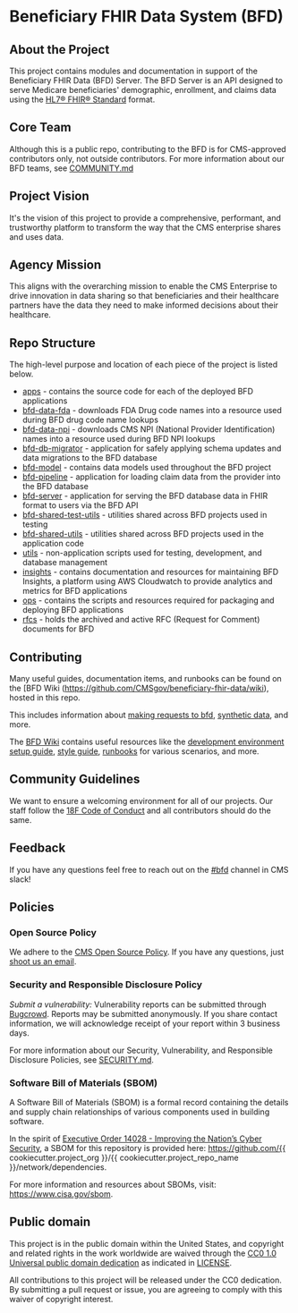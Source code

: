 # Beneficiary FHIR Data System (BFD)

## About the Project
This project contains modules and documentation in support of the Beneficiary FHIR Data (BFD) Server. 
The BFD Server is an API designed to serve Medicare beneficiaries' demographic, enrollment, and claims data using the [HL7® FHIR® Standard](https://www.hl7.org/fhir/overview.html) format.

## Core Team
Although this is a public repo, contributing to the BFD is for CMS-approved contributors only, not outside contributors.
For more information about our BFD teams, see [COMMUNITY.md](COMMUNITY.md)

## Project Vision
It's the vision of this project to provide a comprehensive, performant, and trustworthy platform to transform the way that the CMS enterprise shares and uses data.

## Agency Mission
This aligns with the overarching mission to enable the CMS Enterprise to drive innovation in data sharing so that beneficiaries and their healthcare partners have the data they need to make informed decisions about their healthcare.

## Repo Structure
The high-level purpose and location of each piece of the project is listed below.

* [apps](apps) - contains the source code for each of the deployed BFD applications
 * [bfd-data-fda](apps/bfd-data-fda) - downloads FDA Drug code names into a resource used during BFD drug code name lookups
 * [bfd-data-npi](apps/bfd-data-npi) - downloads CMS NPI (National Provider Identification) names into a resource used during BFD NPI lookups
 * [bfd-db-migrator](apps/bfd-db-migrator) - application for safely applying schema updates and data migrations to the BFD database
 * [bfd-model](apps/bfd-model) - contains data models used throughout the BFD project
 * [bfd-pipeline](apps/bfd-pipeline) - application for loading claim data from the provider into the BFD database
 * [bfd-server](apps/bfd-server) - application for serving the BFD database data in FHIR format to users via the BFD API
 * [bfd-shared-test-utils](apps/bfd-shared-test-utils) - utilities shared across BFD projects used in testing
 * [bfd-shared-utils](apps/bfd-shared-utils) - utilities shared across BFD projects used in the application code
 * [utils](apps/utils) - non-application scripts used for testing, development, and database management
* [insights](insights) - contains documentation and resources for maintaining BFD Insights, a platform using AWS Cloudwatch to provide analytics and metrics for BFD applications
* [ops](ops) - contains the scripts and resources required for packaging and deploying BFD applications
* [rfcs](docs/rfcs) - holds the archived and active RFC (Request for Comment) documents for BFD

## Contributing
Many useful guides, documentation items, and runbooks can be found on the [BFD Wiki (https://github.com/CMSgov/beneficiary-fhir-data/wiki), hosted in this repo.

This includes information about [making requests to bfd](https://github.com/CMSgov/beneficiary-fhir-data/wiki/Making-Requests-to-BFD), [synthetic data](https://github.com/CMSgov/beneficiary-fhir-data/wiki/Synthetic-Data-Guide), and more.

The [BFD Wiki](https://github.com/CMSgov/beneficiary-fhir-data/wiki) contains useful resources like the [development environment setup guide](https://github.com/CMSgov/beneficiary-fhir-data/wiki/Local-Environment-Setup-for-BFD-Development), [style guide](https://github.com/CMSgov/beneficiary-fhir-data/wiki/BFD-Code-Style-Guide), [runbooks](https://github.com/CMSgov/beneficiary-fhir-data/wiki/Runbooks) for various scenarios, and more.

## Community Guidelines
We want to ensure a welcoming environment for all of our projects. Our staff follow the [18F Code of Conduct](https://github.com/18F/code-of-conduct/blob/master/code-of-conduct.md) and all contributors should do the same.

## Feedback
If you have any questions feel free to reach out on the [#bfd](https://cmsgov.slack.com/archives/C010WDXAZFZ) channel in CMS slack!

## Policies

### Open Source Policy

We adhere to the [CMS Open Source
Policy](https://github.com/CMSGov/cms-open-source-policy). If you have any
questions, just [shoot us an email](mailto:opensource@cms.hhs.gov).

### Security and Responsible Disclosure Policy

_Submit a vulnerability:_ Vulnerability reports can be submitted through [Bugcrowd](https://bugcrowd.com/cms-vdp). Reports may be submitted anonymously. If you share contact information, we will acknowledge receipt of your report within 3 business days.

For more information about our Security, Vulnerability, and Responsible Disclosure Policies, see [SECURITY.md](SECURITY.md).

### Software Bill of Materials (SBOM)

A Software Bill of Materials (SBOM) is a formal record containing the details and supply chain relationships of various components used in building software.

In the spirit of [Executive Order 14028 - Improving the Nation’s Cyber Security](https://www.gsa.gov/technology/it-contract-vehicles-and-purchasing-programs/information-technology-category/it-security/executive-order-14028), a SBOM for this repository is provided here: https://github.com/{{ cookiecutter.project_org }}/{{ cookiecutter.project_repo_name }}/network/dependencies.

For more information and resources about SBOMs, visit: https://www.cisa.gov/sbom.

## Public domain

This project is in the public domain within the United States, and copyright and related rights in the work worldwide are waived through the [CC0 1.0 Universal public domain dedication](https://creativecommons.org/publicdomain/zero/1.0/) as indicated in [LICENSE](LICENSE).

All contributions to this project will be released under the CC0 dedication. By submitting a pull request or issue, you are agreeing to comply with this waiver of copyright interest.
